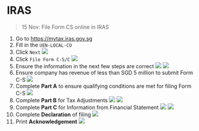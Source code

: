 # IRAS

> 15 Nov: File Form CS online in IRAS

1. Go to <https://mytax.iras.gov.sg>
1. Fill in the `UEN-LOCAL-CO`
1. Click `Next`
    ![](img/iras-uen.png)
1. Click `File Form C-S/C`
    ![](img/iras-form-cs.png)
1. Ensure the information in the next few steps are correct
    ![](img/iras-filing-summary.png)
    ![](img/iras-update-profile.png)
1. Ensure company has revenue of less than SGD 5 million to submit Form C-S
    ![](img/iras-form-type.png)
1. Complete **Part A** to ensure qualifying conditions are met for filing Form C-S
    ![](img/iras-part-a.png)
1. Complete **Part B** for Tax Adjustments
    ![](img/iras-part-b1.png)
    ![](img/iras-part-b2.png)
1. Complete **Part C** for Information from Financial Statement
    ![](img/iras-part-c1.png)
    ![](img/iras-part-c2.png)
1. Complete **Declaration** of filing
    ![](img/iras-declaration.png)
1. Print **Acknowledgement**
    ![](img/iras-file-form-cs.png)
